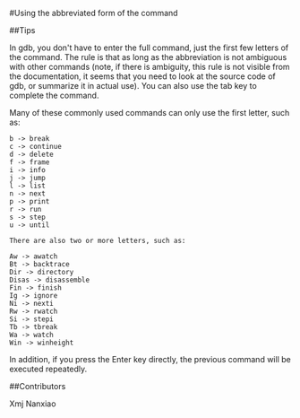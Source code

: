 #Using the abbreviated form of the command

##Tips

In gdb, you don't have to enter the full command, just the first few letters of the command. The rule is that as long as the abbreviation is not ambiguous with other commands (note, if there is ambiguity, this rule is not visible from the documentation, it seems that you need to look at the source code of gdb, or summarize it in actual use). You can also use the tab key to complete the command.

Many of these commonly used commands can only use the first letter, such as:

```
b -> break
c -> continue
d -> delete
f -> frame
i -> info
j -> jump
l -> list
n -> next
p -> print
r -> run
s -> step
u -> until

There are also two or more letters, such as:

Aw -> awatch
Bt -> backtrace
Dir -> directory
Disas -> disassemble
Fin -> finish
Ig -> ignore
Ni -> nexti
Rw -> rwatch
Si -> stepi
Tb -> tbreak
Wa -> watch
Win -> winheight
```

In addition, if you press the Enter key directly, the previous command will be executed repeatedly.

##Contributors

Xmj
Nanxiao


